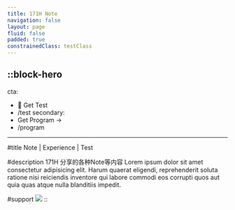 ```yaml
---
title: 171H Note
navigation: false
layout: page
fluid: false
padded: true
constrainedClass: testClass
---
```


::block-hero
---
cta:
  - 🧪 Get Test
  - /test
secondary:
  - Get Program  →
  - /program
---

#title
Note | Experience | Test

#description
171H 分享的各种Note等内容 Lorem ipsum dolor sit amet consectetur adipisicing elit. Harum quaerat eligendi, reprehenderit soluta ratione nisi reiciendis inventore qui labore commodi eos corrupti quos aut quia quas atque nulla blanditiis impedit.

#support
![](/video-cover.jpeg)
::

